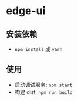 # edge-ui

## 安装依赖

- `npm install` 或 `yarn`

## 使用

- 启动调试服务: `npm start`
- 构建 dist: `npm run build`
